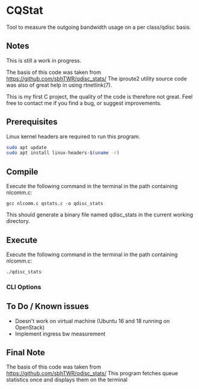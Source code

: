 # CQStat
Tool to measure the outgoing bandwidth usage on a per class/qdisc basis. 


## Notes
This is still a work in progress. 

The basis of this code was taken from https://github.com/sbhTWR/qdisc_stats/
The iproute2 utility source code was also of great help in using rtnetlink(7).

This is my first C project, the quality of the code is therefore not great. Feel free to contact me if you find a bug, or suggest improvements.




## Prerequisites
Linux kernel headers are required to run this program.
```bash
sudo apt update
sudo apt install linux-headers-$(uname -r)
```

## Compile
Execute the following command in the terminal in the path containing nlcomm.c:

```gcc nlcomm.c qstats.c -o qdisc_stats```

This should generate a binary file named qdisc_stats in the current working directory.

## Execute
Execute the following command in the terminal in the path containing nlcomm.c:

```./qdisc_stats```

### CLI Options


## To Do / Known issues </br>
- Doesn't work on virtual machine (Ubuntu 16 and 18 running on OpenStack) </br>
- Implement ingress bw measurement

## Final Note
The basis of this code was taken from https://github.com/sbhTWR/qdisc_stats/
This program fetches queue statistics once and displays them on the terminal


